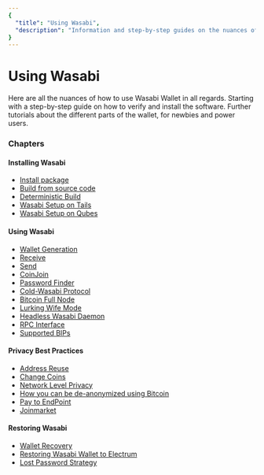 ```yaml
---
{
  "title": "Using Wasabi",
  "description": "Information and step-by-step guides on the nuances of how to use Wasabi. This is the Wasabi documentation, an archive of knowledge about the open-source, non-custodial and privacy-focused Bitcoin wallet for desktop."
}
---
```


# Using Wasabi

Here are all the nuances of how to use Wasabi Wallet in all regards.
Starting with a step-by-step guide on how to verify and install the software.
Further tutorials about the different parts of the wallet, for newbies and power users.

### Chapters

#### Installing Wasabi
- [Install package](/using-wasabi/InstallPackage.md)
- [Build from source code](/using-wasabi/BuildSource.md)
- [Deterministic Build](/using-wasabi/DeterministicBuild.md)
- [Wasabi Setup on Tails](/using-wasabi/WasabiSetupTails.md)
- [Wasabi Setup on Qubes](/using-wasabi/WasabiSetupVM.md)

#### Using Wasabi
- [Wallet Generation](/using-wasabi/WalletGeneration.md)
- [Receive](/using-wasabi/Receive.md)
- [Send](/using-wasabi/Send.md)
- [CoinJoin](/using-wasabi/CoinJoin.md)
- [Password Finder](/using-wasabi/PasswordFinder.md)
- [Cold-Wasabi Protocol](/using-wasabi/ColdWasabi.md)
- [Bitcoin Full Node](/using-wasabi/BitcoinFullNode.md)
- [Lurking Wife Mode](/using-wasabi/LurkingWifeMode.md)
- [Headless Wasabi Daemon](/using-wasabi/Daemon.md)
- [RPC Interface](/using-wasabi/RPC.md)
- [Supported BIPs](/using-wasabi/BIPs.md)

#### Privacy Best Practices
- [Address Reuse](/using-wasabi/AddressReuse.md)
- [Change Coins](/using-wasabi/ChangeCoins.md)
- [Network Level Privacy](/using-wasabi/NetworkLevelPrivacy.md)
- [How you can be de-anonymized using Bitcoin](/using-wasabi/Deanonimization.md)
- [Pay to EndPoint](/using-wasabi/PayToEndPoint.md)
- [Joinmarket](/using-wasabi/Joinmarket.md)

#### Restoring Wasabi
- [Wallet Recovery](/using-wasabi/WalletRecovery.md)
- [Restoring Wasabi Wallet to Electrum](/using-wasabi/RestoreElectrum.md)
- [Lost Password Strategy](/using-wasabi/LostPassword.md)
